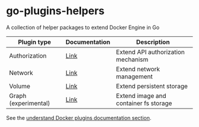 # go-plugins-helpers

A collection of helper packages to extend Docker Engine in Go

 Plugin type   | Documentation | Description
 --------------|---------------|--------------------------------------------------
 Authorization | [Link](https://docs.docker.com/engine/extend/authorization/)   | Extend API authorization mechanism
 Network       | [Link](https://docs.docker.com/engine/extend/plugins_network/) | Extend network management
 Volume        | [Link](https://docs.docker.com/engine/extend/plugins_volume/)  | Extend persistent storage
 Graph (experimental) | [Link](https://github.com/docker/docker/blob/master/experimental/plugins_graphdriver.md) | Extend image and container fs storage

See the [understand Docker plugins documentation section](https://docs.docker.com/engine/extend/plugins/).
